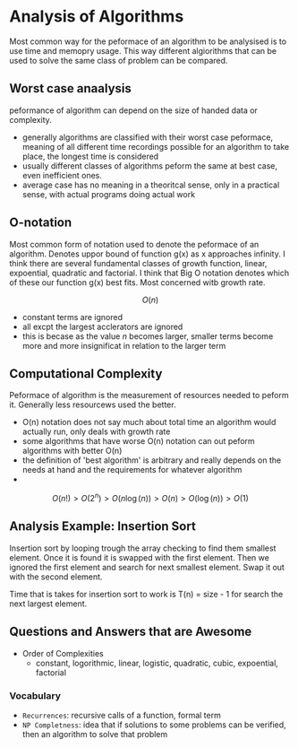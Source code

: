 # Analysis of Algorithms

Most common way for the peformace of an algorithm to be analysised is to use time and memopry usage.
This way different algiorithms that can be used to solve the same class of problem can be compared. 

## Worst case anaalysis

peformance of algorithm can depend on the size of handed data or complexity.

- generally algorithms are classified with their worst case peformace, meaning of all different time recordings possible for an algorithm to take place, the longest time is considered
- usually different classes of algorithms peform the same at best case, even inefficient ones.
- average case has no meaning in a theoritcal sense, only in a practical sense, with actual programs doing actual work

## O-notation

Most common form of notation used to denote the peformace of an algorithm. Denotes uppor bound of function g(x) as x approaches infinity.
I think there are several fundamental classes of growth function, linear, expoential, quadratic and factorial.
I think that Big O notation denotes which of these our function g(x) best fits. Most concerned witb growth rate.

$$
O(n)
$$

- constant terms are ignored
- all excpt the largest acclerators are ignored
- this is becase as the value *n* becomes larger, smaller terms become more and more insignificat in relation to the larger term

## Computational Complexity

Peformace of algorithm is the measurement of resources needed to peform it. Generally less resourcews used the better.

- O(n) notation does not say much about total time an algorithm would actually run, only deals with growth rate
- some algorithms that have worse O(n) notation can out peform algorithms with better O(n)
- the definition of 'best algorithm' is arbitrary and really depends on the needs at hand and the requirements for whatever algorithm
- 

$$
O(n!) > O(2^n) > O(n\log(n)) > O(n) > O(\log (n)) > O(1)
$$


## Analysis Example: Insertion Sort

Insertion sort by looping trough the array checking to find them smallest element.
Once it is found it is swapped with the first element. Then we ignored the first element and search for next smallest
element. Swap it out with the second element.

Time that is takes for insertion sort to work is T(n) = size - 1 for search the next largest element.

## Questions and Answers that are Awesome

- Order of Complexities
  - constant, logorithmic, linear, logistic, quadratic, cubic, expoential, factorial


### Vocabulary

- `Recurrences`: recursive calls of a function, formal term
- `NP Completness`: idea that if solutions to some problems can be verified, then an algorithm to solve that problem



